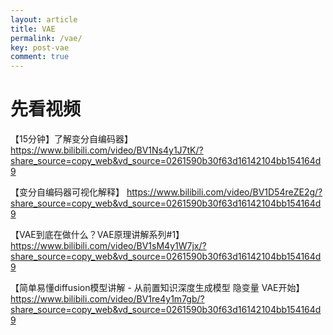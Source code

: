 ```yaml
---
layout: article
title: VAE
permalink: /vae/
key: post-vae
comment: true
---
```


# 先看视频

【15分钟】了解变分自编码器】 https://www.bilibili.com/video/BV1Ns4y1J7tK/?share_source=copy_web&vd_source=0261590b30f63d16142104bb154164d9

【变分自编码器可视化解释】 https://www.bilibili.com/video/BV1D54reZE2g/?share_source=copy_web&vd_source=0261590b30f63d16142104bb154164d9

【VAE到底在做什么？VAE原理讲解系列#1】 https://www.bilibili.com/video/BV1sM4y1W7jx/?share_source=copy_web&vd_source=0261590b30f63d16142104bb154164d9

【简单易懂diffusion模型讲解 - 从前置知识深度生成模型 隐变量 VAE开始】 https://www.bilibili.com/video/BV1re4y1m7gb/?share_source=copy_web&vd_source=0261590b30f63d16142104bb154164d9



